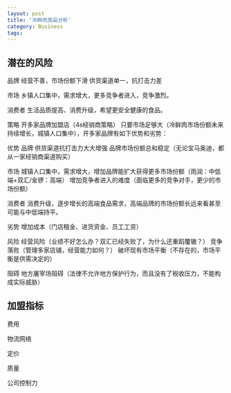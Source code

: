 ```yaml
---
layout: post
title: '冷鲜肉竞品分析'
category: Business
tags: 
---
```


## 潜在的风险

品牌
经营不善，市场份额下滑
供货渠道单一，抗打击力差

市场
乡镇人口集中，需求增大，更多竞争者进入，竞争激烈。

消费者
生活品质提高、消费升级，希望更安全健康的食品。


策略
开多家品牌加盟店（4s经销商策略）
只要市场足够大（冷鲜肉市场份额未来持续增长，城镇人口集中），开多家品牌有如下优势和劣势：

优势
品牌
供货渠道抗打击力大大增强
品牌市场份额总和稳定（无论宝马奥迪，都从一家经销商渠道购买）

市场
城镇人口集中，需求增大，增加品牌能扩大获得更多市场份额（雨润：中低端+双汇/金锣：高端）
增加竞争者进入的难度（面临更多的竞争对手，更少的市场份额）

消费者
消费升级，逐步增长的高端食品需求，高端品牌的市场份额长远来看甚至可能与中低端持平。


劣势
增加成本（门店租金、进货资金、员工工资）

风险
经营风险（业绩不好怎么办？双汇已经失败了，为什么还重蹈覆辙？）
竞争落败（管理多家店铺，经营能力如何？）
破坏现有市场平衡（不存在的，市场平衡是供需决定的）

阻碍
地方屠宰场阻碍（法律不允许地方保护行为，而且没有了税收压力，不能构成实际威胁）


## 加盟指标

费用

物流网络

定价

质量

公司控制力


